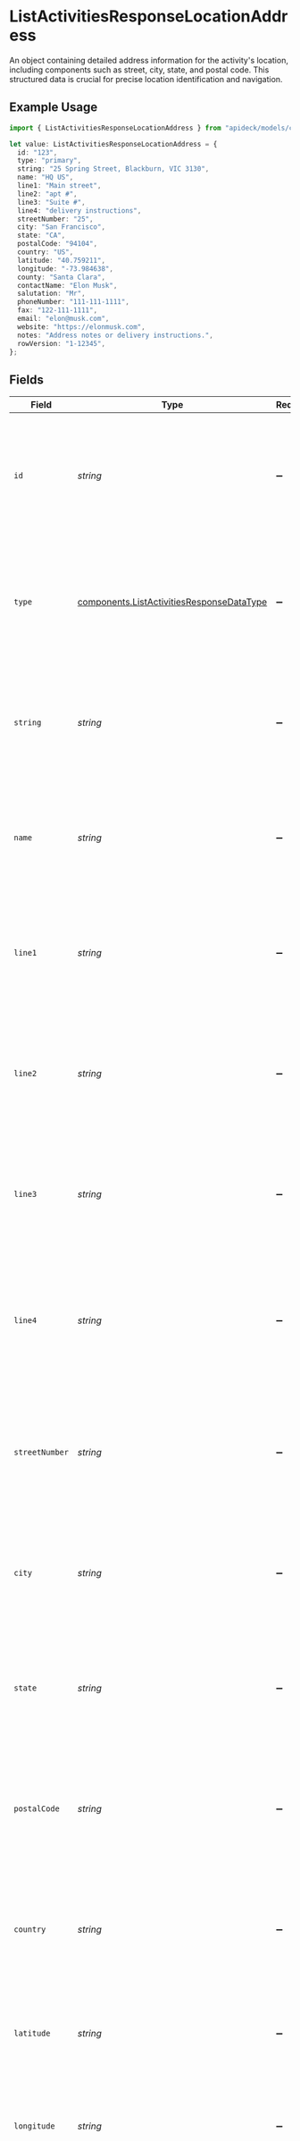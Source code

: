 # ListActivitiesResponseLocationAddress

An object containing detailed address information for the activity's location, including components such as street, city, state, and postal code. This structured data is crucial for precise location identification and navigation.

## Example Usage

```typescript
import { ListActivitiesResponseLocationAddress } from "apideck/models/components";

let value: ListActivitiesResponseLocationAddress = {
  id: "123",
  type: "primary",
  string: "25 Spring Street, Blackburn, VIC 3130",
  name: "HQ US",
  line1: "Main street",
  line2: "apt #",
  line3: "Suite #",
  line4: "delivery instructions",
  streetNumber: "25",
  city: "San Francisco",
  state: "CA",
  postalCode: "94104",
  country: "US",
  latitude: "40.759211",
  longitude: "-73.984638",
  county: "Santa Clara",
  contactName: "Elon Musk",
  salutation: "Mr",
  phoneNumber: "111-111-1111",
  fax: "122-111-1111",
  email: "elon@musk.com",
  website: "https://elonmusk.com",
  notes: "Address notes or delivery instructions.",
  rowVersion: "1-12345",
};
```

## Fields

| Field                                                                                                                                                                                                                                                                                            | Type                                                                                                                                                                                                                                                                                             | Required                                                                                                                                                                                                                                                                                         | Description                                                                                                                                                                                                                                                                                      | Example                                                                                                                                                                                                                                                                                          |
| ------------------------------------------------------------------------------------------------------------------------------------------------------------------------------------------------------------------------------------------------------------------------------------------------ | ------------------------------------------------------------------------------------------------------------------------------------------------------------------------------------------------------------------------------------------------------------------------------------------------ | ------------------------------------------------------------------------------------------------------------------------------------------------------------------------------------------------------------------------------------------------------------------------------------------------ | ------------------------------------------------------------------------------------------------------------------------------------------------------------------------------------------------------------------------------------------------------------------------------------------------ | ------------------------------------------------------------------------------------------------------------------------------------------------------------------------------------------------------------------------------------------------------------------------------------------------ |
| `id`                                                                                                                                                                                                                                                                                             | *string*                                                                                                                                                                                                                                                                                         | :heavy_minus_sign:                                                                                                                                                                                                                                                                               | A unique identifier assigned to the address within the CRM system. This ID is used to reference the specific address in operations and integrations, ensuring accurate data management. The format is typically a string of alphanumeric characters.                                             | 123                                                                                                                                                                                                                                                                                              |
| `type`                                                                                                                                                                                                                                                                                           | [components.ListActivitiesResponseDataType](../../models/components/listactivitiesresponsedatatype.md)                                                                                                                                                                                           | :heavy_minus_sign:                                                                                                                                                                                                                                                                               | Specifies the category or classification of the address, such as 'home', 'work', or 'billing'. This helps in organizing and filtering addresses based on their intended use within the CRM activities. The value is expected to be a string that describes the address type.                     | primary                                                                                                                                                                                                                                                                                          |
| `string`                                                                                                                                                                                                                                                                                         | *string*                                                                                                                                                                                                                                                                                         | :heavy_minus_sign:                                                                                                                                                                                                                                                                               | Represents the full address as a single string, useful when structured address components are not available. This field provides a complete address description in a free-text format, facilitating easy display and search operations.                                                          | 25 Spring Street, Blackburn, VIC 3130                                                                                                                                                                                                                                                            |
| `name`                                                                                                                                                                                                                                                                                           | *string*                                                                                                                                                                                                                                                                                         | :heavy_minus_sign:                                                                                                                                                                                                                                                                               | The designated name or label for the address, which can be used for identification or reference purposes. This might include names like 'Headquarters' or 'Branch Office', aiding in quick recognition within CRM activities.                                                                    | HQ US                                                                                                                                                                                                                                                                                            |
| `line1`                                                                                                                                                                                                                                                                                          | *string*                                                                                                                                                                                                                                                                                         | :heavy_minus_sign:                                                                                                                                                                                                                                                                               | Contains the primary line of the address, including details such as street number, street name, and apartment or suite number. This field is crucial for pinpointing the exact location and is formatted as a string for easy integration and display.                                           | Main street                                                                                                                                                                                                                                                                                      |
| `line2`                                                                                                                                                                                                                                                                                          | *string*                                                                                                                                                                                                                                                                                         | :heavy_minus_sign:                                                                                                                                                                                                                                                                               | This field contains the second line of the address, typically used for apartment numbers, suite numbers, or additional address information. It is optional and may be left blank if not applicable. This property helps in providing a complete and precise address for CRM activities.          | apt #                                                                                                                                                                                                                                                                                            |
| `line3`                                                                                                                                                                                                                                                                                          | *string*                                                                                                                                                                                                                                                                                         | :heavy_minus_sign:                                                                                                                                                                                                                                                                               | This field holds the third line of the address, which can be used for further address details such as building names or additional location identifiers. It is optional and enhances the specificity of the address in CRM activities when needed.                                               | Suite #                                                                                                                                                                                                                                                                                          |
| `line4`                                                                                                                                                                                                                                                                                          | *string*                                                                                                                                                                                                                                                                                         | :heavy_minus_sign:                                                                                                                                                                                                                                                                               | This field represents the fourth line of the address, allowing for even more detailed address information if necessary. It is optional and can be used to capture any extra address details that do not fit in the previous lines, aiding in precise location identification for CRM activities. | delivery instructions                                                                                                                                                                                                                                                                            |
| `streetNumber`                                                                                                                                                                                                                                                                                   | *string*                                                                                                                                                                                                                                                                                         | :heavy_minus_sign:                                                                                                                                                                                                                                                                               | This property specifies the street number of the address, which is a crucial part of the location information. It is typically a numeric value but can include letters or special characters as needed. This field is essential for identifying the exact location of CRM activities.            | 25                                                                                                                                                                                                                                                                                               |
| `city`                                                                                                                                                                                                                                                                                           | *string*                                                                                                                                                                                                                                                                                         | :heavy_minus_sign:                                                                                                                                                                                                                                                                               | This field contains the name of the city where the address is located. It is a key component of the address structure, helping to identify the geographical area of CRM activities. This property is important for regional categorization and analysis.                                         | San Francisco                                                                                                                                                                                                                                                                                    |
| `state`                                                                                                                                                                                                                                                                                          | *string*                                                                                                                                                                                                                                                                                         | :heavy_minus_sign:                                                                                                                                                                                                                                                                               | The state or region part of the address associated with the CRM activity. This field provides geographical context and is useful for location-based filtering or analysis. The value is expected to be a string representing the full name or abbreviation of the state.                         | CA                                                                                                                                                                                                                                                                                               |
| `postalCode`                                                                                                                                                                                                                                                                                     | *string*                                                                                                                                                                                                                                                                                         | :heavy_minus_sign:                                                                                                                                                                                                                                                                               | The postal code or ZIP code corresponding to the address of the CRM activity. This field helps in pinpointing the exact location and is crucial for mailing or delivery purposes. The value should be a string formatted according to the local postal system.                                   | 94104                                                                                                                                                                                                                                                                                            |
| `country`                                                                                                                                                                                                                                                                                        | *string*                                                                                                                                                                                                                                                                                         | :heavy_minus_sign:                                                                                                                                                                                                                                                                               | The country code of the address, following the ISO 3166-1 alpha-2 standard. This two-letter code identifies the country associated with the CRM activity, aiding in international data categorization and processing.                                                                            | US                                                                                                                                                                                                                                                                                               |
| `latitude`                                                                                                                                                                                                                                                                                       | *string*                                                                                                                                                                                                                                                                                         | :heavy_minus_sign:                                                                                                                                                                                                                                                                               | The latitude coordinate of the address, indicating its north-south position on the Earth's surface. This value is a string representing the decimal degrees format, essential for mapping and geolocation services.                                                                              | 40.759211                                                                                                                                                                                                                                                                                        |
| `longitude`                                                                                                                                                                                                                                                                                      | *string*                                                                                                                                                                                                                                                                                         | :heavy_minus_sign:                                                                                                                                                                                                                                                                               | The longitude coordinate of the address, indicating its east-west position on the Earth's surface. This value is a string in decimal degrees format, used for precise geolocation and mapping applications.                                                                                      | -73.984638                                                                                                                                                                                                                                                                                       |
| `county`                                                                                                                                                                                                                                                                                         | *string*                                                                                                                                                                                                                                                                                         | :heavy_minus_sign:                                                                                                                                                                                                                                                                               | This field contains the name of the county or sublocality associated with the address. It helps in identifying the specific regional area within a larger city or town, which can be crucial for location-based services or regional analysis.                                                   | Santa Clara                                                                                                                                                                                                                                                                                      |
| `contactName`                                                                                                                                                                                                                                                                                    | *string*                                                                                                                                                                                                                                                                                         | :heavy_minus_sign:                                                                                                                                                                                                                                                                               | The full name of the contact person associated with the address. This information is used to identify the primary individual responsible for communications or transactions at this location.                                                                                                    | Elon Musk                                                                                                                                                                                                                                                                                        |
| `salutation`                                                                                                                                                                                                                                                                                     | *string*                                                                                                                                                                                                                                                                                         | :heavy_minus_sign:                                                                                                                                                                                                                                                                               | The salutation or title used for the contact person at the address, such as Mr., Ms., or Dr. This field helps in personalizing communications and maintaining formal address protocols.                                                                                                          | Mr                                                                                                                                                                                                                                                                                               |
| `phoneNumber`                                                                                                                                                                                                                                                                                    | *string*                                                                                                                                                                                                                                                                                         | :heavy_minus_sign:                                                                                                                                                                                                                                                                               | The primary phone number associated with the address, formatted as a string. This number is used for direct communication with the contact person or organization at the specified location.                                                                                                     | 111-111-1111                                                                                                                                                                                                                                                                                     |
| `fax`                                                                                                                                                                                                                                                                                            | *string*                                                                                                                                                                                                                                                                                         | :heavy_minus_sign:                                                                                                                                                                                                                                                                               | The fax number associated with the address, provided as a string. This field is used for sending and receiving documents via fax, which may still be relevant for certain business communications.                                                                                               | 122-111-1111                                                                                                                                                                                                                                                                                     |
| `email`                                                                                                                                                                                                                                                                                          | *string*                                                                                                                                                                                                                                                                                         | :heavy_minus_sign:                                                                                                                                                                                                                                                                               | The email address associated with the location. This field contains the primary contact email for the address, formatted as a standard email string (e.g., user@example.com). It is useful for direct communication related to the CRM activity's location.                                      | elon@musk.com                                                                                                                                                                                                                                                                                    |
| `website`                                                                                                                                                                                                                                                                                        | *string*                                                                                                                                                                                                                                                                                         | :heavy_minus_sign:                                                                                                                                                                                                                                                                               | The website URL associated with the location. This property holds the web address for the location, formatted as a standard URL (e.g., https://www.example.com). It provides additional online information about the location relevant to the CRM activity.                                      | https://elonmusk.com                                                                                                                                                                                                                                                                             |
| `notes`                                                                                                                                                                                                                                                                                          | *string*                                                                                                                                                                                                                                                                                         | :heavy_minus_sign:                                                                                                                                                                                                                                                                               | Additional notes or comments about the location. This field can include any extra information or context that may be relevant to the CRM activity's location, formatted as a plain text string.                                                                                                  | Address notes or delivery instructions.                                                                                                                                                                                                                                                          |
| `rowVersion`                                                                                                                                                                                                                                                                                     | *string*                                                                                                                                                                                                                                                                                         | :heavy_minus_sign:                                                                                                                                                                                                                                                                               | A version identifier for the location data, used to detect updates and prevent data conflicts. This binary string is incremented with each update to ensure data integrity and synchronization in the CRM system.                                                                                | 1-12345                                                                                                                                                                                                                                                                                          |